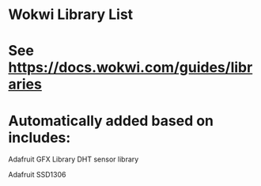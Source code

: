 # Wokwi Library List
# See https://docs.wokwi.com/guides/libraries

# Automatically added based on includes:
Adafruit GFX Library
DHT sensor library

Adafruit SSD1306